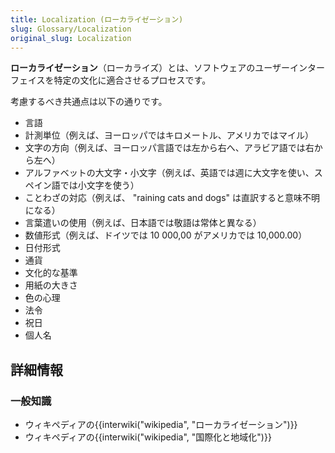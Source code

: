 ```yaml
---
title: Localization (ローカライゼーション)
slug: Glossary/Localization
original_slug: Localization
---
```


**ローカライゼーション**（ローカライズ）とは、ソフトウェアのユーザーインターフェイスを特定の文化に適合させるプロセスです。

考慮するべき共通点は以下の通りです。

- 言語
- 計測単位（例えば、ヨーロッパではキロメートル、アメリカではマイル）
- 文字の方向（例えば、ヨーロッパ言語では左から右へ、アラビア語では右から左へ）
- アルファベットの大文字・小文字（例えば、英語では週に大文字を使い、スペイン語では小文字を使う）
- ことわざの対応（例えば、 "raining cats and dogs" は直訳すると意味不明になる）
- 言葉遣いの使用（例えば、日本語では敬語は常体と異なる）
- 数値形式（例えば、ドイツでは 10 000,00 がアメリカでは 10,000.00）
- 日付形式
- 通貨
- 文化的な基準
- 用紙の大きさ
- 色の心理
- 法令
- 祝日
- 個人名

## 詳細情報

### 一般知識

- ウィキペディアの{{interwiki("wikipedia", "ローカライゼーション")}}
- ウィキペディアの{{interwiki("wikipedia", "国際化と地域化")}}
